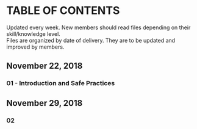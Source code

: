 # TABLE OF CONTENTS  
Updated every week. New members should read files depending on their skill/knowledge level. <br> 
Files are organized by date of delivery. They are to be updated and improved by members. 
## November 22, 2018 
### 01 - Introduction and Safe Practices
## November 29, 2018 
### 02
